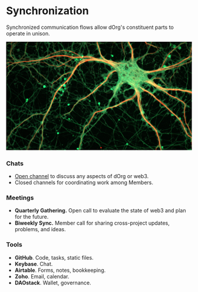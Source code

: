 # Synchronization

Synchronized communication flows allow dOrg's constituent parts to operate in unison.

![](../.gitbook/assets/neurons.jpg)

### Chats

* [Open channel](https://keybase.io/team/dorg.membrane) to discuss any aspects of dOrg or web3.
* Closed channels for coordinating work among Members.

### Meetings

* **Quarterly Gathering.** Open call to evaluate the state of web3 and plan for the future.
* **Biweekly Sync.** Member call for sharing cross-project updates, problems, and ideas.

### Tools

* **GitHub**. Code, tasks, static files.
* **Keybase**. Chat.
* **Airtable**. Forms, notes, bookkeeping.
* **Zoho**. Email, calendar.
* **DAOstack**. Wallet, governance.

